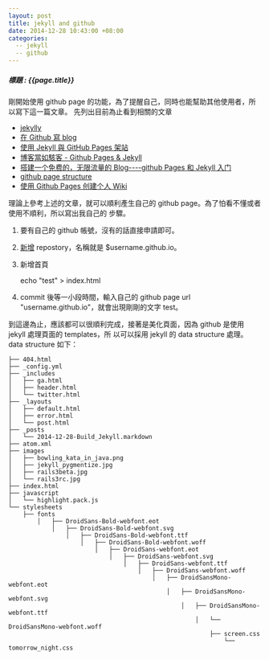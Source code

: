 ```yaml
---
layout: post
title: jekyll and github
date: 2014-12-28 10:43:00 +08:00
categories:
  -- jekyll
  -- github
---
```

##### 標題 : {{page.title}} #####

  剛開始使用 github page 的功能，為了提醒自己，同時也能幫助其他使用者，所以寫下這一篇文章。 
先列出目前為止看到相關的文章 

+ [jekylly](http://jekyllrb.com/docs/templates/) 
+ [在 Github 寫 blog](http://blog.bonereborn.com/github/2013/09/05/blogging-on-github/) 
+ [使用 Jekyll 與 GitHub Pages 架站](http://blog.lyhdev.com/2012/02/jekyll-github-pages.html) 
+ [博客當如駭客 - Github Pages & Jekyll](http://chchwy.github.io/2012/12/Blogging-Like-a-Hacker-Github-Pages.html) 
+ [搭建一个免费的，无限流量的 Blog----github Pages 和 Jekyll 入门](http://www.ruanyifeng.com/blog/2012/08/blogging_with_jekyll.html) 
+ [github page structure](https://github.com/mojombo/tpw) 
+ [使用 Github Pages 创建个人 Wiki](http://junnan.org/blog/2011-06-23-create-wiki-on-github-pages.html) 


理論上參考上述的文章，就可以順利產生自己的 github page。為了怕看不懂或者使用不順利，所以寫出我自己的 
步驟。 

1. 要有自己的 github 帳號，沒有的話直接申請即可。 
2. [新增](https://github.com/new) repostory，名稱就是 $username.github.io。 
3. 新增首頁 
    
    echo "test" > index.html
    
4. commit 後等一小段時間，輸入自己的 github page url "username.github.io"，就會出現剛剛的文字 test。

到這邊為止，應該都可以很順利完成，接著是美化頁面，因為 github 是使用 jekyll 處理頁面的 templates，所
以可以採用 jekyll 的 data structure 處理。data structure 如下：
    
    ├── 404.html
    ├── _config.yml
    ├── _includes
    │   ├── ga.html
    │   ├── header.html
    │   └── twitter.html
    ├── _layouts
    │   ├── default.html
    │   ├── error.html
    │   └── post.html
    ├── _posts
    │   └── 2014-12-28-Build_Jekyll.markdown
    ├── atom.xml
    ├── images
    │   ├── bowling_kata_in_java.png
    │   ├── jekyll_pygmentize.jpg
    │   ├── rails3beta.jpg
    │   └── rails3rc.jpg
    ├── index.html
    ├── javascript
    │   └── highlight.pack.js
    └── stylesheets
        ├── fonts
            │   ├── DroidSans-Bold-webfont.eot
                │   ├── DroidSans-Bold-webfont.svg
                    │   ├── DroidSans-Bold-webfont.ttf
                        │   ├── DroidSans-Bold-webfont.woff
                            │   ├── DroidSans-webfont.eot
                                │   ├── DroidSans-webfont.svg
                                    │   ├── DroidSans-webfont.ttf
                                        │   ├── DroidSans-webfont.woff
                                            │   ├── DroidSansMono-webfont.eot
                                                │   ├── DroidSansMono-webfont.svg
                                                    │   ├── DroidSansMono-webfont.ttf
                                                        │   └── DroidSansMono-webfont.woff
                                                            ├── screen.css
                                                                └── tomorrow_night.css
